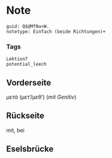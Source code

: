 # Note
```
guid: Q$@MfNu<W.
notetype: Einfach (beide Richtungen)+
```

### Tags
```
Lektion7
potential_leech
```

## Vorderseite
μετά (μετʼ/μεθʼ) (<i>mit Genitiv</i>)

## Rückseite
mit, bei

## Eselsbrücke

